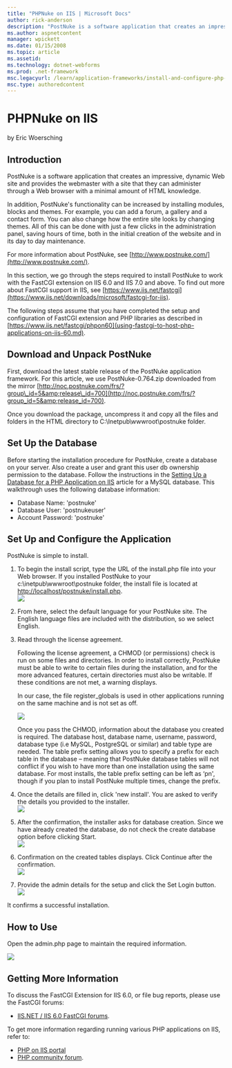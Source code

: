 ```yaml
---
title: "PHPNuke on IIS | Microsoft Docs"
author: rick-anderson
description: "PostNuke is a software application that creates an impressive, dynamic Web site and provides the webmaster with a site that they can administer through a Web..."
ms.author: aspnetcontent
manager: wpickett
ms.date: 01/15/2008
ms.topic: article
ms.assetid: 
ms.technology: dotnet-webforms
ms.prod: .net-framework
msc.legacyurl: /learn/application-frameworks/install-and-configure-php-applications-on-iis/phpnuke-on-iis
msc.type: authoredcontent
---
```

PHPNuke on IIS
====================
by Eric Woersching

## Introduction

PostNuke is a software application that creates an impressive, dynamic Web site and provides the webmaster with a site that they can administer through a Web browser with a minimal amount of HTML knowledge.

In addition, PostNuke's functionality can be increased by installing modules, blocks and themes. For example, you can add a forum, a gallery and a contact form. You can also change how the entire site looks by changing themes. All of this can be done with just a few clicks in the administration panel, saving hours of time, both in the initial creation of the website and in its day to day maintenance.

For more information about PostNuke, see [http://www.postnuke.com/](http://www.postnuke.com/).

In this section, we go through the steps required to install PostNuke to work with the FastCGI extension on IIS 6.0 and IIS 7.0 and above. To find out more about FastCGI support in IIS, see [https://www.iis.net/fastcgi](https://www.iis.net/downloads/microsoft/fastcgi-for-iis).

The following steps assume that you have completed the setup and configuration of FastCGI extension and PHP libraries as described in [https://www.iis.net/fastcgi/phpon60](using-fastcgi-to-host-php-applications-on-iis-60.md).

## Download and Unpack PostNuke

First, download the latest stable release of the PostNuke application framework. For this article, we use PostNuke-0.764.zip downloaded from the mirror [http://noc.postnuke.com/frs/?group\_id=5&amp;release\_id=700](http://noc.postnuke.com/frs/?group_id=5&amp;release_id=700).

Once you download the package, uncompress it and copy all the files and folders in the HTML directory to C:\Inetpub\wwwroot\postnuke folder.

## Set Up the Database

Before starting the installation procedure for PostNuke, create a database on your server. Also create a user and grant this user db ownership permission to the database. Follow the instructions in the [Setting Up a Database for a PHP Application on IIS](../install-and-configure-php-on-iis/setting-up-a-database-for-a-php-application-on-iis.md) article for a MySQL database. This walkthrough uses the following database information:

- Database Name: 'postnuke'
- Database User: 'postnukeuser'
- Account Password: 'postnuke'

## Set Up and Configure the Application

PostNuke is simple to install.

1. To begin the install script, type the URL of the install.php file into your Web browser. If you installed PostNuke to your c:\inetpub\wwwroot\postnuke folder, the install file is located at [http://localhost/postnuke/install.php](http://localhost/postnuke/install.php).  
    [![](phpnuke-on-iis/_static/image2.jpg)](phpnuke-on-iis/_static/image1.jpg)
2. From here, select the default language for your PostNuke site. The English language files are included with the distribution, so we select English.
3. Read through the license agreement.  

    Following the license agreement, a CHMOD (or permissions) check is run on some files and directories. In order to install correctly, PostNuke must be able to write to certain files during the installation, and for the more advanced features, certain directories must also be writable. If these conditions are not met, a warning displays.

    In our case, the file register\_globals is used in other applications running on the same machine and is not set as off.

    [![](phpnuke-on-iis/_static/image4.jpg)](phpnuke-on-iis/_static/image3.jpg)

    Once you pass the CHMOD, information about the database you created is required. The database host, database name, username, password, database type (i.e MySQL, PostgreSQL or similar) and table type are needed. The table prefix setting allows you to specify a prefix for each table in the database – meaning that PostNuke database tables will not conflict if you wish to have more than one installation using the same database. For most installs, the table prefix setting can be left as ‘pn', though if you plan to install PostNuke multiple times, change the prefix.
4. Once the details are filled in, click 'new install'. You are asked to verify the details you provided to the installer.  
    [![](phpnuke-on-iis/_static/image6.jpg)](phpnuke-on-iis/_static/image5.jpg)
5. After the confirmation, the installer asks for database creation. Since we have already created the database, do not check the create database option before clicking Start.  
    [![](phpnuke-on-iis/_static/image8.jpg)](phpnuke-on-iis/_static/image7.jpg)
6. Confirmation on the created tables displays. Click Continue after the confirmation.  
    [![](phpnuke-on-iis/_static/image10.jpg)](phpnuke-on-iis/_static/image9.jpg)
7. Provide the admin details for the setup and click the Set Login button.  
    [![](phpnuke-on-iis/_static/image12.jpg)](phpnuke-on-iis/_static/image11.jpg)

It confirms a successful installation.

## How to Use

Open the admin.php page to maintain the required information.

[![](phpnuke-on-iis/_static/image14.jpg)](phpnuke-on-iis/_static/image13.jpg)

## Getting More Information

To discuss the FastCGI Extension for IIS 6.0, or file bug reports, please use the FastCGI forums:

- [IIS.NET / IIS 6.0 FastCGI forums](https://forums.iis.net/1103.aspx).

To get more information regarding running various PHP applications on IIS, refer to:

- [PHP on IIS portal](https://php.iis.net/)
- [PHP community forum](https://forums.iis.net/1102.aspx).